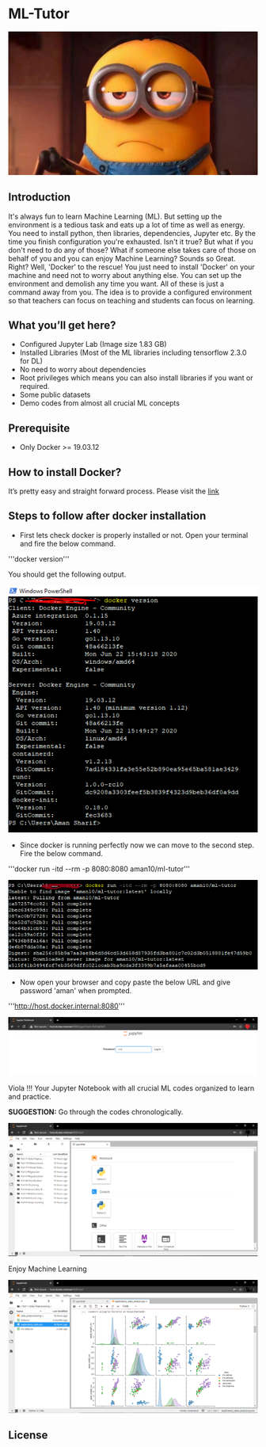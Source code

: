 # ML-Tutor
![FED UP!!!](fedup.png)

## Introduction
It's always fun to learn Machine Learning (ML). But setting up the environment is a tedious task and eats up a lot of time as well as energy. You need to install python, then libraries, dependencies, Jupyter etc. By the time you finish configuration you're exhausted. Isn't it true? But what if you don't need to do any of those? What if someone else takes care of those on behalf of you and you can enjoy Machine Learning? Sounds so Great. Right? Well, 'Docker' to the rescue! You just need to install 'Docker' on your machine and need not to worry about anything else. You can set up the environment and demolish any time you want. All of these is just a command away from you. The idea is to provide a configured environment so that teachers can focus on teaching and students can focus on learning.

## What you’ll get here?
- Configured Jupyter Lab (Image size 1.83 GB)
- Installed Libraries (Most of the ML libraries including tensorflow 2.3.0 for DL)
- No need to worry about dependencies
- Root privileges which means you can also install libraries if you want or required.
- Some public datasets
- Demo codes from almost all crucial ML concepts

## Prerequisite
- Only Docker  >= 19.03.12

## How to install Docker?
It’s pretty easy and straight forward process. Please visit the [link](https://docs.docker.com/docker-for-windows/install/)

## Steps to follow after docker installation

- First lets check docker is properly installed or not. Open your terminal and fire the below command.

'''docker version'''
  
  You should get the following output.

  ![](docker-version.png)

- Since docker is running perfectly now we can move to the second step. Fire the below command.

'''docker run -itd --rm -p 8080:8080 aman10/ml-tutor'''

![](docker-run.png)

- Now open your browser and copy paste the below URL and give password 'aman' when prompted.

'''http://host.docker.internal:8080'''

![](j-lab1.png)

Viola !!! Your Jupyter Notebook with all crucial ML codes organized to learn and practice.

**SUGGESTION:** Go through the codes chronologically.

![](j-lab2.png)

Enjoy Machine Learning

![](j-lab3.png)

## License